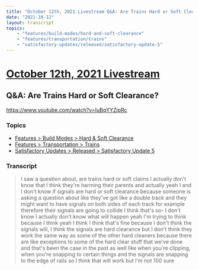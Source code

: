 ```yaml
---
title: "October 12th, 2021 Livestream Q&A: Are Trains Hard or Soft Clearance?"
date: "2021-10-12"
layout: transcript
topics:
    - "features/build-modes/hard-and-soft-clearance"
    - "features/transportation/trains"
    - "satisfactory-updates/released/satisfactory-update-5"
---
```

# [October 12th, 2021 Livestream](../2021-10-12.md)
## Q&A: Are Trains Hard or Soft Clearance?
https://www.youtube.com/watch?v=IuBqYYZipRc

### Topics
* [Features > Build Modes > Hard & Soft Clearance](../topics/features/build-modes/hard-and-soft-clearance.md)
* [Features > Transportation > Trains](../topics/features/transportation/trains.md)
* [Satisfactory Updates > Released > Satisfactory Update 5](../topics/satisfactory-updates/released/satisfactory-update-5.md)

### Transcript

> I saw a question about, are trains hard or soft claims I actually don't know that I think they're harming their parents and actually yeah I and I don't know if signals are hard or soft clearance because someone is asking a question about like they've got like a double track and they might want to have signals on both sides of each track for example therefore their signals are going to collide I think that's so- I don't know I actually don't know what will happen yeah I'm trying to think because I think yeah I think I think that's fine because I don't think the signals will, I think the signals are hard clearance but I don't think they work the same way as some of the other hard cleaners because there are like exceptions to some of the hard clear stuff that we've done and that's been the case in the past as well like when you're clipping, when you're snapping to certain things and the signals are snapping to the edge of rails so I think that will work but I'm not 100 sure
